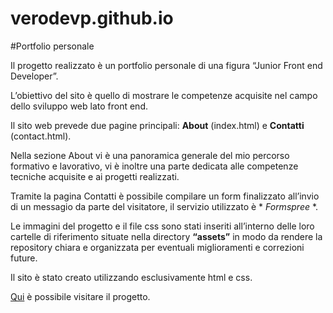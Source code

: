 # verodevp.github.io
#Portfolio personale 

Il progetto realizzato è un portfolio personale di una figura “Junior Front end Developer”. 

L’obiettivo del sito è quello di mostrare le competenze acquisite nel campo dello sviluppo web lato front end. 

Il sito web prevede due pagine principali: **About** (index.html) e **Contatti** (contact.html).

Nella sezione About vi è una panoramica generale del mio percorso formativo e lavorativo, vi è inoltre una parte dedicata alle competenze tecniche acquisite e ai progetti realizzati. 

Tramite la pagina Contatti è possibile compilare un form finalizzato all’invio di un messagio da parte del visitatore, il servizio utilizzato è * *Formspree* *.

Le immagini del progetto e il file css sono stati inseriti all’interno delle loro cartelle di riferimento situate nella directory **“assets”** in modo da rendere la repository chiara e organizzata per eventuali miglioramenti e correzioni future.

Il sito è stato creato utilizzando esclusivamente html e css.

[Qui](https://verodevp.github.io) è possibile visitare il progetto.
